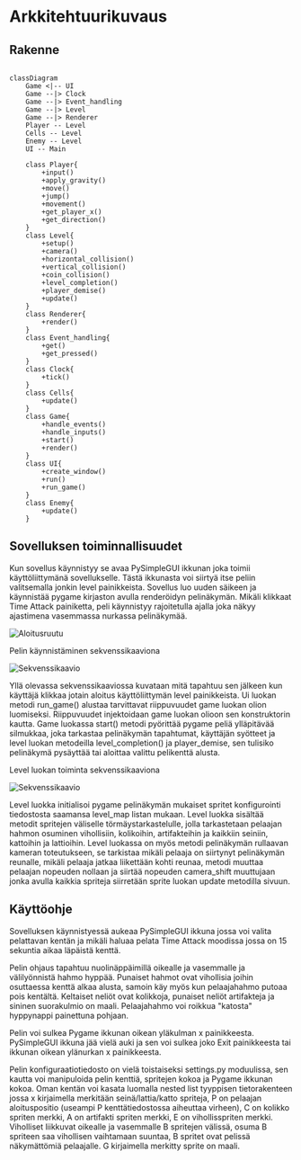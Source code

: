 # Arkkitehtuurikuvaus

## Rakenne

```mermaid

classDiagram
    Game <|-- UI
    Game --|> Clock
    Game --|> Event_handling
    Game --|> Level
    Game --|> Renderer
    Player -- Level
    Cells -- Level
    Enemy -- Level
    UI -- Main

    class Player{
        +input()
        +apply_gravity()
        +move()
        +jump()
        +movement()
        +get_player_x()
        +get_direction()
    }
    class Level{
        +setup()
        +camera()
        +horizontal_collision()
        +vertical_collision()
        +coin_collision()
        +level_completion()
        +player_demise()
        +update()
    }
    class Renderer{
        +render()
    }
    class Event_handling{
        +get()
        +get_pressed()
    }
    class Clock{
        +tick()
    }
    class Cells{
        +update()
    }
    class Game{
        +handle_events()
        +handle_inputs()
        +start()
        +render()
    }
    class UI{
        +create_window()
        +run()
        +run_game()
    }
    class Enemy{
        +update()
    }

```

## Sovelluksen toiminnallisuudet

Kun sovellus käynnistyy se avaa PySimpleGUI ikkunan joka toimii käyttöliittymänä sovellukselle. Tästä ikkunasta voi siirtyä itse peliin valitsemalla jonkin level painikkeista. Sovellus luo uuden säikeen ja käynnistää pygame kirjaston avulla renderöidyn pelinäkymän. Mikäli klikkaat Time Attack painiketta, peli käynnistyy rajoitetulla ajalla joka näkyy ajastimena vasemmassa nurkassa pelinäkymää. 

![Aloitusruutu](https://github.com/JuhoSiitonen/ot-harjoitustyo/blob/master/documentation/graphs/jumpman_pysimplegui.png)

Pelin käynnistäminen sekvenssikaaviona

![Sekvenssikaavio](https://github.com/JuhoSiitonen/ot-harjoitustyo/blob/master/documentation/graphs/game_sequencediagram.png)

Yllä olevassa sekvenssikaaviossa kuvataan mitä tapahtuu sen jälkeen kun käyttäjä klikkaa jotain aloitus käyttöliittymän level painikkeista. Ui luokan metodi run_game() alustaa tarvittavat riippuvuudet game luokan olion luomiseksi. Riippuvuudet injektoidaan game luokan olioon sen konstruktorin kautta. Game luokassa start() metodi pyörittää pygame peliä ylläpitävää silmukkaa, joka tarkastaa pelinäkymän tapahtumat, käyttäjän syötteet ja level luokan metodeilla level_completion() ja player_demise, sen tulisiko pelinäkymä pysäyttää tai aloittaa valittu pelikenttä alusta. 

Level luokan toiminta sekvenssikaaviona

![Sekvenssikaavio](https://github.com/JuhoSiitonen/ot-harjoitustyo/blob/master/documentation/graphs/Levelclass%20sequence.png)

Level luokka initialisoi pygame pelinäkymän mukaiset spritet konfigurointi tiedostosta saamansa level_map listan mukaan. Level luokka sisältää metodit spritejen väliselle törmäystarkastelulle, jolla tarkastetaan pelaajan hahmon osuminen vihollisiin, kolikoihin, artifakteihin ja kaikkiin seiniin, kattoihin ja lattioihin. Level luokassa on myös metodi pelinäkymän rullaavan kameran toteutukseen, se tarkistaa mikäli pelaaja on siirtynyt pelinäkymän reunalle, mikäli pelaaja jatkaa liikettään kohti reunaa, metodi muuttaa pelaajan nopeuden nollaan ja siirtää nopeuden camera_shift muuttujaan jonka avulla kaikkia spriteja siirretään sprite luokan update metodilla sivuun. 

## Käyttöohje

Sovelluksen käynnistyessä aukeaa PySimpleGUI ikkuna jossa voi valita pelattavan kentän ja mikäli haluaa pelata Time Attack moodissa jossa on 15 sekuntia aikaa läpäistä kenttä. 

Pelin ohjaus tapahtuu nuolinäppäimillä oikealle ja vasemmalle ja välilyönnistä hahmo hyppää. Punaiset hahmot ovat vihollisia joihin osuttaessa kenttä alkaa alusta, samoin käy myös kun pelaajahahmo putoaa pois kentältä. Keltaiset neliöt ovat kolikkoja, punaiset neliöt artifakteja ja sininen suorakulmio on maali. Pelaajahahmo voi roikkua "katosta" hyppynappi painettuna pohjaan. 

Pelin voi sulkea Pygame ikkunan oikean yläkulman x painikkeesta. PySimpleGUI ikkuna jää vielä auki ja sen voi sulkea joko Exit painikkeesta tai ikkunan oikean ylänurkan x painikkeesta. 

Pelin konfiguraatiotiedosto on vielä toistaiseksi settings.py moduulissa, sen kautta voi manipuloida pelin kenttiä, spritejen kokoa ja Pygame ikkunan kokoa. Oman kentän voi kasata luomalla nested list tyyppisen tietorakenteen jossa x kirjaimella merkitään seinä/lattia/katto spriteja, P on pelaajan aloituspositio (useampi P kenttätiedostossa aiheuttaa virheen), C on kolikko spriten merkki, A on artifakti spriten merkki, E on vihollisspriten merkki. Viholliset liikkuvat oikealle ja vasemmalle B spritejen välissä, osuma B spriteen saa vihollisen vaihtamaan suuntaa, B spritet ovat pelissä näkymättömiä pelaajalle. G kirjaimella merkitty sprite on maali. 
